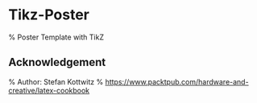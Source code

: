 # Tikz-Poster
% Poster Template with TikZ


## Acknowledgement
% Author: Stefan Kottwitz
% https://www.packtpub.com/hardware-and-creative/latex-cookbook

